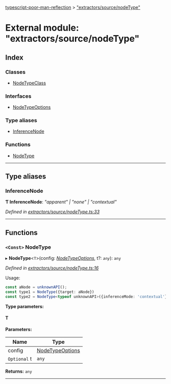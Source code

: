 [typescript-poor-man-reflection](../README.md) > ["extractors/source/nodeType"](../modules/_extractors_source_nodetype_.md)

# External module: "extractors/source/nodeType"

## Index

### Classes

* [NodeTypeClass](../classes/_extractors_source_nodetype_.nodetypeclass.md)

### Interfaces

* [NodeTypeOptions](../interfaces/_extractors_source_nodetype_.nodetypeoptions.md)

### Type aliases

* [InferenceNode](_extractors_source_nodetype_.md#inferencenode)

### Functions

* [NodeType](_extractors_source_nodetype_.md#nodetype)

---

## Type aliases

<a id="inferencenode"></a>

###  InferenceNode

**Ƭ InferenceNode**: *"apparent" \| "none" \| "contextual"*

*Defined in [extractors/source/nodeType.ts:33](https://github.com/cancerberoSgx/typescript-poor-man-reflection/blob/9e477be/src/extractors/source/nodeType.ts#L33)*

___

## Functions

<a id="nodetype"></a>

### `<Const>` NodeType

▸ **NodeType**<`T`>(config: *[NodeTypeOptions](../interfaces/_extractors_source_nodetype_.nodetypeoptions.md)*, t?: *`any`*): `any`

*Defined in [extractors/source/nodeType.ts:16](https://github.com/cancerberoSgx/typescript-poor-man-reflection/blob/9e477be/src/extractors/source/nodeType.ts#L16)*

Usage:

```ts
const aNode = unknownAPI();
const type1 = NodeType({target: aNode})
const type2 = NodeType<typeof unknownAPI>({inferenceMode: 'contextual'})
```

**Type parameters:**

#### T 
**Parameters:**

| Name | Type |
| ------ | ------ |
| config | [NodeTypeOptions](../interfaces/_extractors_source_nodetype_.nodetypeoptions.md) |
| `Optional` t | `any` |

**Returns:** `any`

___

